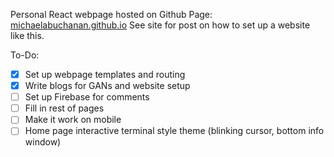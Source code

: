 Personal React webpage hosted on Github Page: [michaelabuchanan.github.io](https://michaelabuchanan.github.io)
See site for post on how to set up a website like this.

To-Do:
- [x] Set up webpage templates and routing
- [x] Write blogs for GANs and website setup
- [ ] Set up Firebase for comments 
- [ ] Fill in rest of pages
- [ ] Make it work on mobile
- [ ] Home page interactive terminal style theme (blinking cursor, bottom info window)
